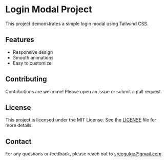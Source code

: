 # Login Modal Project

This project demonstrates a simple login modal using Tailwind CSS.

## Features

- Responsive design
- Smooth animations
- Easy to customize

## Contributing

Contributions are welcome! Please open an issue or submit a pull request.

## License

This project is licensed under the MIT License. See the [LICENSE](LICENSE) file for more details.

## Contact

For any questions or feedback, please reach out to [sreegulge@gmail.com](sreegulge@gmail.com).
